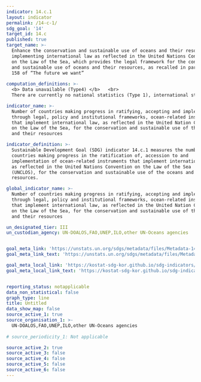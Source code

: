 ```yaml
---
indicator: 14.c.1
layout: indicator
permalink: /14-c-1/
sdg_goal: '14'
target_id: 14.c
published: true
target_name: >-
  Enhance the conservation and sustainable use of oceans and their resources by
  implementing international law as reflected in the United Nations Convention
  on the Law of the Sea, which provides the legal framework for the conservation
  and sustainable use of oceans and their resources, as recalled in paragraph
  158 of “The future we want”
  
computation_definitions: >-
  <b> Data unavailable (Type4) </b>   <br>
  There are currently no national statistics (Type 1), international statistics (Type 2), or alternative national statistics (Type 3) available. The Data of Type 1, type 2, or type 3 can be also included in case of temporary unavailability.

indicator_name: >-
  Number of countries making progress in ratifying, accepting and implementing
  through legal, policy and institutional frameworks, ocean-related instruments
  that implement international law, as reflected in the United Nation Convention
  on the Law of the Sea, for the conservation and sustainable use of the oceans
  and their resources

indicator_definition: >-
  Sustainable Development Goal (SDG) indicator 14.c.1 measures the number of
  countries making progress in the ratification of, accession to and
  implementation of ocean-related instruments that implement international law,
  as reflected in the United Nations Convention on the Law of the Sea
  (UNCLOS), for the conservation and sustainable use of the oceans and their
  resources.

global_indicator_name: >-
  Number of countries making progress in ratifying, accepting and implementing
  through legal, policy and institutional frameworks, ocean-related instruments
  that implement international law, as reflected in the United Nation Convention
  on the Law of the Sea, for the conservation and sustainable use of the oceans
  and their resources

un_designated_tier: III
un_custodian_agency: UN-DOALOS,FAO,UNEP,ILO,other UN-Oceans agencies


goal_meta_link: 'https://unstats.un.org/sdgs/metadata/files/Metadata-14-c-01.pdf'
goal_meta_link_text: 'https://unstats.un.org/sdgs/metadata/files/Metadata-14-c-01.pdf'

goal_meta_local_link: 'https://kostat-sdg-kor.github.io/sdg-indicators/public/data/Metadata-14-c-01_ENG.pdf'
goal_meta_local_link_text: 'https://kostat-sdg-kor.github.io/sdg-indicators/public/data/Metadata-14-c-01_ENG.pdf'


reporting_status: notapplicable
data_non_statistical: false
graph_type: line
title: Untitled
data_show_map: false
source_active_1: true
source_organisation_1: >-
  UN-DOALOS,FAO,UNEP,ILO,other UN-Oceans agencies
  
# source_periodicity_1: Not applicable

source_active_2: true
source_active_3: false
source_active_4: false
source_active_5: false
source_active_6: false
---
```

